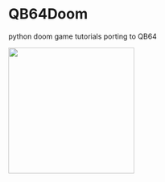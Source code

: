 # QB64Doom
python doom game tutorials porting to QB64



<IMG SRC ="/prevQB64Doomprog.png" width=250 height=250></IMG> 

